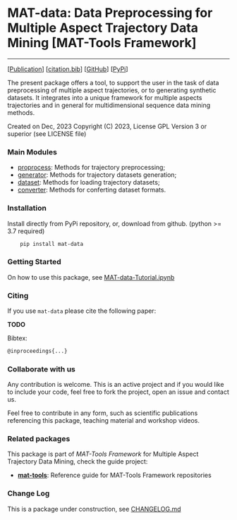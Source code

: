 # MAT-data: Data Preprocessing for Multiple Aspect Trajectory Data Mining \[MAT-Tools Framework\]
---

\[[Publication](#)\] \[[citation.bib](citation.bib)\] \[[GitHub](https://github.com/ttportela/mat-data)\] \[[PyPi](https://pypi.org/project/mat-data/)\]


The present package offers a tool, to support the user in the task of data preprocessing of multiple aspect trajectories, or to generating synthetic datasets. It integrates into a unique framework for multiple aspects trajectories and in general for multidimensional sequence data mining methods.

Created on Dec, 2023
Copyright (C) 2023, License GPL Version 3 or superior (see LICENSE file)

### Main Modules

- [proprocess](/proprocess.py): Methods for trajectory preprocessing;
- [generator](/generator.py): Methods for trajectory datasets generation;
- [dataset](/dataset.py): Methods for loading trajectory datasets;
- [converter](/converter.py): Methods for conferting dataset formats.


### Installation

Install directly from PyPi repository, or, download from github. (python >= 3.7 required)

```bash
    pip install mat-data
```

### Getting Started

On how to use this package, see [MAT-data-Tutorial.ipynb](https://github.com/ttportela/mat-data/blob/main/MAT-data-Tutorial.ipynb)

### Citing

If you use `mat-data` please cite the following paper:

**TODO**

Bibtex:
```bash
@inproceedings{...}
```

### Collaborate with us

Any contribution is welcome. This is an active project and if you would like to include your code, feel free to fork the project, open an issue and contact us.

Feel free to contribute in any form, such as scientific publications referencing this package, teaching material and workshop videos.

### Related packages

This package is part of _MAT-Tools Framework_ for Multiple Aspect Trajectory Data Mining, check the guide project:

- **[mat-tools](https://github.com/mat-analysis/mat-tools)**: Reference guide for MAT-Tools Framework repositories

### Change Log

This is a package under construction, see [CHANGELOG.md](./CHANGELOG.md)
